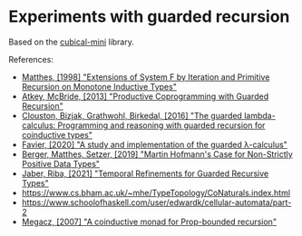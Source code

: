 # Experiments with guarded recursion

Based on the [cubical-mini](https://github.com/cmcmA20/cubical-mini/) library.

References:

* [Matthes, [1998] "Extensions of System F by Iteration and Primitive Recursion on Monotone Inductive Types"](https://www.irit.fr/~Ralph.Matthes/dissertation/matthesdiss.pdf)
* [Atkey, McBride, [2013] "Productive Coprogramming with Guarded Recursion"](https://bentnib.org/productive.pdf)
* [Clouston, Bizjak, Grathwohl, Birkedal, [2016] "The guarded lambda-calculus: Programming and reasoning with guarded recursion for coinductive types"](https://arxiv.org/abs/1606.09455)
* [Favier, [2020] "A study and implementation of the guarded λ-calculus"](https://monade.li/glam.pdf)
* [Berger, Matthes, Setzer, [2019] "Martin Hofmann's Case for Non-Strictly Positive Data Types"](https://hal.science/hal-02365814)
* [Jaber, Riba, [2021] "Temporal Refinements for Guarded Recursive Types"](https://hal.science/hal-02512655)
* https://www.cs.bham.ac.uk/~mhe/TypeTopology/CoNaturals.index.html
* https://www.schoolofhaskell.com/user/edwardk/cellular-automata/part-2
* [Megacz, [2007] "A coinductive monad for Prop-bounded recursion"](https://homepage.cs.uiowa.edu/~astump/plpv/plpv07/plpv07-megacz.pdf)